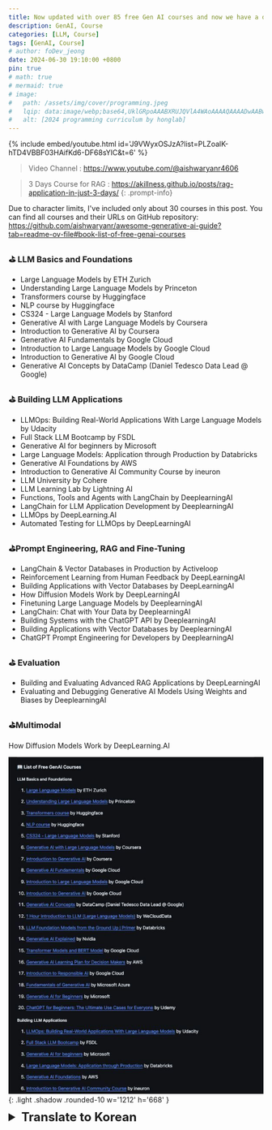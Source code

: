 ```yaml
---
title: Now updated with over 85 free Gen AI courses and now we have a dedicated section for Agents!!
description: GenAI, Course
categories: [LLM, Course]
tags: [GenAI, Course]
# author: foDev_jeong
date: 2024-06-30 19:10:00 +0800
pin: true
# math: true
# mermaid: true
# image:
#   path: /assets/img/cover/programming.jpeg
#   lqip: data:image/webp;base64,UklGRpoAAABXRUJQVlA4WAoAAAAQAAAADwAABwAAQUxQSDIAAAARL0AmbZurmr57yyIiqE8oiG0bejIYEQTgqiDA9vqnsUSI6H+oAERp2HZ65qP/VIAWAFZQOCBCAAAA8AEAnQEqEAAIAAVAfCWkAALp8sF8rgRgAP7o9FDvMCkMde9PK7euH5M1m6VWoDXf2FkP3BqV0ZYbO6NA/VFIAAAA
#   alt: [2024 programming curriculum by honglab]
---
```



{% include embed/youtube.html id='J9VWyxOSJzA?list=PLZoalK-hTD4VBBF03HAifKd6-DF68sYlC&t=6' %}

> Video Channel : <https://www.youtube.com/@aishwaryanr4606>

> 3 Days Course for RAG : <https://akillness.github.io/posts/rag-application-in-just-3-days/>
{: .prompt-info}

Due to character limits, I've included only about 30 courses in this post. You can find all courses and their URLs on GitHub repository: <https://github.com/aishwaryanr/awesome-generative-ai-guide?tab=readme-ov-file#book-list-of-free-genai-courses>

### ⛳ LLM Basics and Foundations
- Large Language Models by ETH Zurich
- Understanding Large Language Models by Princeton
- Transformers course by Huggingface
- NLP course by Huggingface
- CS324 - Large Language Models by Stanford
- Generative AI with Large Language Models by Coursera
- Introduction to Generative AI by Coursera
- Generative AI Fundamentals by Google Cloud
- Introduction to Large Language Models by Google Cloud
- Introduction to Generative AI by Google Cloud
- Generative AI Concepts by DataCamp (Daniel Tedesco Data Lead @ Google)

### ⛳ Building LLM Applications
- LLMOps: Building Real-World Applications With Large Language Models by Udacity
- Full Stack LLM Bootcamp by FSDL
- Generative AI for beginners by Microsoft
- Large Language Models: Application through Production by Databricks
- Generative AI Foundations by AWS
- Introduction to Generative AI Community Course by ineuron
- LLM University by Cohere
- LLM Learning Lab by Lightning AI
- Functions, Tools and Agents with LangChain by DeeplearningAI
- LangChain for LLM Application Development by DeeplearningAI
- LLMOps by DeepLearning.AI
- Automated Testing for LLMOps by DeepLearningAI

### ⛳Prompt Engineering, RAG and Fine-Tuning
- LangChain & Vector Databases in Production by Activeloop
- Reinforcement Learning from Human Feedback by DeepLearningAI
- Building Applications with Vector Databases by DeepLearningAI
- How Diffusion Models Work by DeepLearningAI
- Finetuning Large Language Models by DeeplearningAI
- LangChain: Chat with Your Data by DeeplearningAI
- Building Systems with the ChatGPT API by DeeplearningAI
- Building Applications with Vector Databases by DeeplearningAI
- ChatGPT Prompt Engineering for Developers by DeeplearningAI

### ⛳ Evaluation
- Building and Evaluating Advanced RAG Applications by DeepLearningAI
- Evaluating and Debugging Generative AI Models Using Weights and Biases by DeeplearningAI

### ⛳Multimodal
How Diffusion Models Work by DeepLearning.AI

![ List of Free GenAI Courses ](/assets/img/llm/Free_GenAI_Courses.jpeg){: .light .shadow .rounded-10 w='1212' h='668' }

<details markdown="1">
<summary style= "font-size:24px; line-height:24px; font-weight:bold; cursor:pointer;" > Translate to Korean </summary>

* * * 

글자 수 제한으로 인해 이 게시물에는 약 30개의 과정만 포함했습니다. GitHub 저장소에서 모든 과정과 해당 URL을 찾을 수 있습니다.

### ⛳ LLM 기초와 기초
- ETH Zurich의 대규모 언어 모델
- Princeton의 대규모 언어 모델 이해
- Huggingface의 트랜스포머 코스
- Huggingface의 NLP 과정
- CS324 - 스탠포드의 대규모 언어 모델
- Coursera의 대규모 언어 모델을 사용한 생성형 AI
- Coursera의 생성형 AI 소개
- Google Cloud의 생성형 AI 기초
- Google Cloud의 대규모 언어 모델 소개
- Google Cloud의 생성형 AI 소개
- DataCamp의 생성형 AI 개념(Daniel Tedesco 데이터 책임자 @ Google)

### ⛳ LLM 애플리케이션 구축하기
- LLMOps: Udacity의 대규모 언어 모델을 사용하여 실제 애플리케이션 구축
- FSDL의 풀스택 LLM 부트캠프
- Microsoft의 초보자를 위한 생성형 AI
- 대규모 언어 모델: Databricks의 프로덕션을 통한 애플리케이션
- AWS의 생성형 AI 기반
- ineuron의 생성형 AI 커뮤니티 강좌 소개
- LLM University by Cohere (코히어)
- Lightning AI의 LLM Learning Lab
- DeeplearningAI의 LangChain을 사용한 기능, 도구 및 에이전트
- DeeplearningAI를 이용한 LLM 애플리케이션 개발을 위한 LangChain
- LLMOps by DeepLearning.AI
- DeepLearningAI를 통한 LLMOps 자동화 테스트

### ⛳프롬프트 엔지니어링, RAG 및 미세 조정
- Activeloop의 생산에 사용되는 LangChain 및 벡터 데이터베이스
- DeepLearningAI의 인간 피드백을 통한 강화 학습
- DeepLearningAI의 벡터 데이터베이스로 애플리케이션 구축
- DeepLearningAI의 확산 모델 작동 방식
- DeeplearningAI를 통한 대규모 언어 모델 미세 조정
- LangChain: DeeplearningAI의 데이터와 채팅하기
- DeeplearningAI의 ChatGPT API로 시스템 구축
- DeeplearningAI의 벡터 데이터베이스를 이용한 애플리케이션 구축
- DeeplearningAI의 개발자를 위한 ChatGPT 프롬프트 엔지니어링

### ⛳ 평가
- DeepLearningAI를 이용한 고급 RAG 애플리케이션 구축 및 평가
- DeeplearningAI의 가중치와 편향을 사용하여 생성형 AI 모델 평가 및 디버깅

### ⛳복합
DeepLearning.AI 별 확산 모델의 작동 방식

</details>